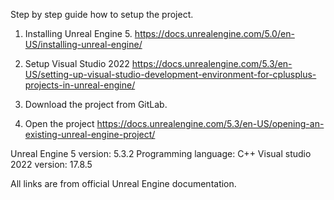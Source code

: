 Step by step guide how to setup the project.

1. Installing Unreal Engine 5.
https://docs.unrealengine.com/5.0/en-US/installing-unreal-engine/

2. Setup Visual Studio 2022
https://docs.unrealengine.com/5.3/en-US/setting-up-visual-studio-development-environment-for-cplusplus-projects-in-unreal-engine/

3. Download the project from GitLab.

4. Open the project 
https://docs.unrealengine.com/5.3/en-US/opening-an-existing-unreal-engine-project/


Unreal Engine 5 version: 5.3.2
Programming language: C++
Visual studio 2022 version: 17.8.5

All links are from official Unreal Engine documentation.
